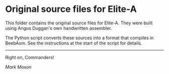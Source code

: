 # Original source files for Elite-A

This folder contains the original source files for Elite-A. They were built using Angus Duggan's own handwritten assembler.

The Python script converts these sources into a format that compiles in BeebAsm. See the instructions at the start of the script for details.

---

Right on, Commanders!

_Mark Moxon_